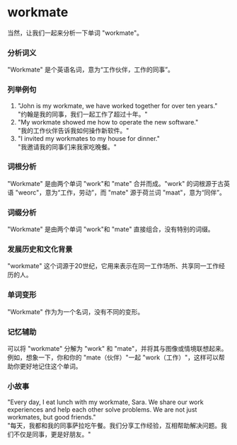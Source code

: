 # workmate

当然，让我们一起来分析一下单词 "workmate"。

  

### 分析词义

  

"Workmate" 是个英语名词，意为“工作伙伴，工作的同事”。

  

### 列举例句

  

1.  "John is my workmate, we have worked together for over ten years."  
    "约翰是我的同事，我们一起工作了超过十年。"
2.  "My workmate showed me how to operate the new software."  
    "我的工作伙伴告诉我如何操作新软件。"
3.  "I invited my workmates to my house for dinner."  
    "我邀请我的同事们来我家吃晚餐。"

  

### 词根分析

  

"Workmate" 是由两个单词 "work"和 "mate" 合并而成。"work" 的词根源于古英语 "weorc"，意为“工作，劳动”，而 "mate" 源于荷兰词 "maat"，意为“同伴”。

  

### 词缀分析

  

"Workmate" 是由两个单词 "work"和 "mate" 直接组合，没有特别的词缀。

  

### 发展历史和文化背景

  

"workmate" 这个词源于20世纪，它用来表示在同一工作场所、共享同一工作经历的人。

  

### 单词变形

  

"Workmate" 作为为一个名词，没有不同的变形。

  

### 记忆辅助

  

可以将 "workmate" 分解为 "work" 和 "mate"，并将其与图像或情境联想起来。例如，想象一下，你和你的 "mate（伙伴）"一起 "work（工作）"，这样可以帮助你更好地记住这个单词。

  

### 小故事

  

"Every day, I eat lunch with my workmate, Sara. We share our work experiences and help each other solve problems. We are not just workmates, but good friends."  
"每天，我都和我的同事萨拉吃午餐。我们分享工作经验，互相帮助解决问题。我们不仅是同事，更是好朋友。"
